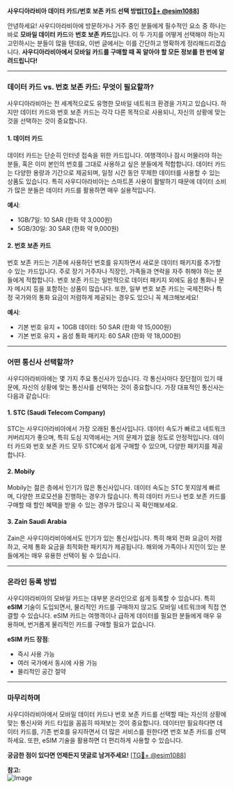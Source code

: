 **사우디아라비아 데이터 카드/번호 보존 카드 선택 방법[[TG💪+ @esim1088](https://t.me/s/esim1088)]**

안녕하세요! 사우디아라비아에 방문하거나 거주 중인 분들에게 필수적인 요소 중 하나는 바로 **모바일 데이터 카드**와 **번호 보존 카드**입니다. 이 두 가지를 어떻게 선택해야 하는지 고민하시는 분들이 많을 텐데요, 이번 글에서는 이를 간단하고 명확하게 정리해드리겠습니다. **사우디아라비아에서 모바일 카드를 구매할 때 꼭 알아야 할 모든 정보를 한 번에 알려드립니다!**

---

### **데이터 카드 vs. 번호 보존 카드: 무엇이 필요할까?**

사우디아라비아는 전 세계적으로도 유명한 모바일 네트워크 환경을 가지고 있습니다. 하지만 데이터 카드와 번호 보존 카드는 각각 다른 목적으로 사용되니, 자신의 상황에 맞는 것을 선택하는 것이 중요합니다.

#### **1. 데이터 카드**
데이터 카드는 단순히 인터넷 접속을 위한 카드입니다. 여행객이나 잠시 머물러야 하는 분들, 혹은 이미 본인의 번호를 그대로 사용하고 싶은 분들에게 적합합니다. 데이터 카드는 다양한 용량과 기간으로 제공되며, 일정 시간 동안 무제한 데이터를 사용할 수 있는 상품도 있습니다. 특히 사우디아라비아는 스마트폰 사용이 활발하기 때문에 데이터 소비가 많은 분들은 데이터 카드를 활용하면 매우 실용적입니다.

**예시**: 
- 1GB/7일: 10 SAR (한화 약 3,000원)
- 5GB/30일: 30 SAR (한화 약 9,000원)

#### **2. 번호 보존 카드**
번호 보존 카드는 기존에 사용하던 번호를 유지하면서 새로운 데이터 패키지를 추가할 수 있는 카드입니다. 주로 장기 거주자나 직장인, 가족들과 연락을 자주 취해야 하는 분들에게 적합합니다. 번호 보존 카드는 일반적으로 데이터 패키지 외에도 음성 통화나 문자 메시지 등을 포함하는 상품이 많습니다. 또한, 일부 번호 보존 카드는 국제전화나 특정 국가와의 통화 요금이 저렴하게 제공되는 경우도 있으니 꼭 체크해보세요!

**예시**: 
- 기본 번호 유지 + 10GB 데이터: 50 SAR (한화 약 15,000원)
- 기본 번호 유지 + 음성 통화 패키지: 60 SAR (한화 약 18,000원)

---

### **어떤 통신사 선택할까?**

사우디아라비아에는 몇 가지 주요 통신사가 있습니다. 각 통신사마다 장단점이 있기 때문에, 자신의 상황에 맞는 통신사를 선택하는 것이 중요합니다. 가장 대표적인 통신사는 다음과 같습니다:

#### **1. STC (Saudi Telecom Company)**
STC는 사우디아라비아에서 가장 오래된 통신사입니다. 데이터 속도가 빠르고 네트워크 커버리지가 좋으며, 특히 도심 지역에서는 거의 문제가 없을 정도로 안정적입니다. 데이터 카드와 번호 보존 카드 모두 STC에서 쉽게 구매할 수 있으며, 다양한 패키지를 제공합니다.

#### **2. Mobily**
Mobily는 젊은 층에서 인기가 많은 통신사입니다. 데이터 속도는 STC 못지않게 빠르며, 다양한 프로모션을 진행하는 경우가 많습니다. 특히 데이터 카드나 번호 보존 카드를 구매할 때 할인 혜택을 받을 수 있는 경우가 많으니 꼭 확인해보세요.

#### **3. Zain Saudi Arabia**
Zain은 사우디아라비아에서도 인기가 있는 통신사입니다. 특히 해외 전화 요금이 저렴하고, 국제 통화 요금을 최적화한 패키지가 제공됩니다. 해외에 가족이나 지인이 있는 분들에게는 매우 유용한 선택이 될 수 있습니다.

---

### **온라인 등록 방법**
사우디아라비아의 모바일 카드는 대부분 온라인으로 쉽게 등록할 수 있습니다. 특히 **eSIM** 기술이 도입되면서, 물리적인 카드를 구매하지 않고도 모바일 네트워크에 직접 연결할 수 있습니다. eSIM 카드는 여행객이나 급하게 데이터를 필요한 분들에게 매우 유용하며, 번거롭게 물리적인 카드를 구매할 필요가 없습니다.

**eSIM 카드 장점**:
- 즉시 사용 가능
- 여러 국가에서 동시에 사용 가능
- 물리적인 공간 절약

---

### **마무리하며**
사우디아라비아에서 모바일 데이터 카드나 번호 보존 카드를 선택할 때는 자신의 상황에 맞는 통신사와 카드 타입을 꼼꼼히 따져보는 것이 중요합니다. 데이터만 필요하다면 데이터 카드를, 기존 번호를 유지하면서 더 많은 서비스를 원한다면 번호 보존 카드를 선택하세요. 또한, eSIM 기술을 활용하면 더 편리하게 사용할 수 있습니다.

**궁금한 점이 있다면 언제든지 댓글로 남겨주세요!** [[TG💪+ @esim1088](https://t.me/s/esim1088)]  

**참고:**  
![Image](https://i.postimg.cc/Y0z9fWf4/image.png)